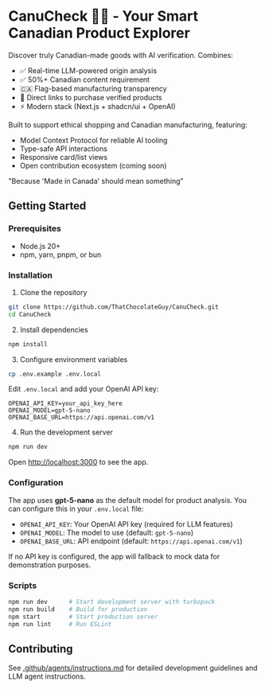 # CanuCheck 🤖🍁 - Your Smart Canadian Product Explorer

Discover truly Canadian-made goods with AI verification. Combines:
- ✅ Real-time LLM-powered origin analysis
- ✅ 50%+ Canadian content requirement
- 🇨🇦 Flag-based manufacturing transparency
- 🛒 Direct links to purchase verified products
- ⚡ Modern stack (Next.js + shadcn/ui + OpenAI)

Built to support ethical shopping and Canadian manufacturing, featuring:
- Model Context Protocol for reliable AI tooling
- Type-safe API interactions
- Responsive card/list views
- Open contribution ecosystem (coming soon)

"Because 'Made in Canada' should mean something"

## Getting Started

### Prerequisites
- Node.js 20+
- npm, yarn, pnpm, or bun

### Installation

1. Clone the repository
```bash
git clone https://github.com/ThatChocolateGuy/CanuCheck.git
cd CanuCheck
```

2. Install dependencies
```bash
npm install
```

3. Configure environment variables
```bash
cp .env.example .env.local
```

Edit `.env.local` and add your OpenAI API key:
```
OPENAI_API_KEY=your_api_key_here
OPENAI_MODEL=gpt-5-nano
OPENAI_BASE_URL=https://api.openai.com/v1
```

4. Run the development server
```bash
npm run dev
```

Open [http://localhost:3000](http://localhost:3000) to see the app.

### Configuration

The app uses **gpt-5-nano** as the default model for product analysis. You can configure this in your `.env.local` file:

- `OPENAI_API_KEY`: Your OpenAI API key (required for LLM features)
- `OPENAI_MODEL`: The model to use (default: `gpt-5-nano`)
- `OPENAI_BASE_URL`: API endpoint (default: `https://api.openai.com/v1`)

If no API key is configured, the app will fallback to mock data for demonstration purposes.

### Scripts

```bash
npm run dev      # Start development server with turbopack
npm run build    # Build for production
npm start        # Start production server
npm run lint     # Run ESLint
```

## Contributing

See [.github/agents/instructions.md](.github/agents/instructions.md) for detailed development guidelines and LLM agent instructions.